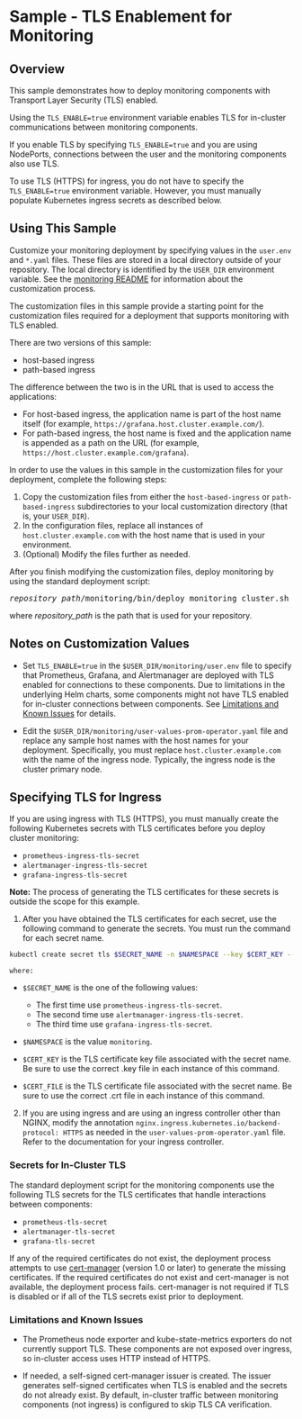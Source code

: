 # Sample - TLS Enablement for Monitoring

## Overview

This sample demonstrates how to deploy monitoring components with Transport Layer Security (TLS) enabled.

Using the `TLS_ENABLE=true` environment variable enables TLS for in-cluster
communications between monitoring components.

If you enable TLS by specifying `TLS_ENABLE=true` and you are using NodePorts,
connections between the user and the monitoring components also use TLS.

To use TLS (HTTPS) for ingress, you do not have to specify the
`TLS_ENABLE=true` environment variable. However, you must manually populate
Kubernetes ingress secrets as described below.

## Using This Sample

Customize your monitoring deployment by specifying values in the `user.env` and
`*.yaml` files. These files are stored in a local directory outside of your
repository. The local directory is identified by the `USER_DIR` environment variable. See the
[monitoring README](../../../monitoring/README.md#mon_custom) for information
about the customization process.

The customization files in this sample provide a starting point for the
customization files required for a deployment that supports monitoring with TLS enabled.

There are two versions of this sample:

- host-based ingress
- path-based ingress

The difference between the two is in the URL that is used to access the applications:

- For host-based ingress, the
application name is part of the host name itself (for example,
`https://grafana.host.cluster.example.com/`).
- For path-based ingress, the host name is fixed and the application name is appended as a path on the URL
(for example, `https://host.cluster.example.com/grafana`).

In order to use the values in this sample in the customization files for your deployment, complete the following steps:

1. Copy the customization files from either the `host-based-ingress`
or `path-based-ingress` subdirectories to your local customization directory (that is, your `USER_DIR`).
2. In the configuration files, replace all instances of `host.cluster.example.com` with the host name that is used in your environment.
3. (Optional) Modify the files further as needed.

After you finish modifying the customization files, deploy monitoring by using the standard deployment script:

<pre>
<i>repository_path</i>/monitoring/bin/deploy_monitoring_cluster.sh
</pre>
where *repository_path* is the path that is used for your repository.


## Notes on Customization Values

- Set `TLS_ENABLE=true` in the `$USER_DIR/monitoring/user.env` file to specify
that Prometheus, Grafana, and Alertmanager are deployed with TLS enabled for
connections to these components. Due to limitations in the underlying Helm
charts, some components might not have TLS enabled for in-cluster connections
between components. 
See [Limitations and Known Issues](#Limitations-and-Known-Issues) for
details.

- Edit the `$USER_DIR/monitoring/user-values-prom-operator.yaml` file and replace any
sample host names with the host names for your deployment. Specifically, you must
replace `host.cluster.example.com` with the name of the ingress node. Typically,
the ingress node is the cluster primary node.

## Specifying TLS for Ingress

If you are using ingress with TLS (HTTPS), you must manually create the following 
Kubernetes secrets with TLS certificates before you deploy cluster monitoring:

- `prometheus-ingress-tls-secret`
- `alertmanager-ingress-tls-secret`
- `grafana-ingress-tls-secret`

**Note:** The process of generating the TLS certificates for these secrets is outside the scope for this example.

1. After you have obtained the TLS certificates for each secret, use the following command to generate the secrets. You must run the command for each secret name.

```bash
kubectl create secret tls $SECRET_NAME -n $NAMESPACE --key $CERT_KEY --cert $CERT_FILE
```

    where:

- `$SECRET_NAME` is the one of the following values: 

  - The first time use `prometheus-ingress-tls-secret`.
  - The second time use `alertmanager-ingress-tls-secret`.
  - The third time use `grafana-ingress-tls-secret`.

- `$NAMESPACE` is the value `monitoring`.

- `$CERT_KEY` is the TLS certificate key file associated with the secret name. Be sure to use the correct .key file in each instance of this command.

- `$CERT_FILE` is the TLS certificate file associated with the secret name. Be sure to use the correct .crt file in each instance of this command.

2. If you are using ingress and are using an ingress controller other than NGINX, modify the
annotation `nginx.ingress.kubernetes.io/backend-protocol: HTTPS` as needed in
the `user-values-prom-operator.yaml` file. Refer to the documentation for
your ingress controller.


### Secrets for In-Cluster TLS

The standard deployment script for the monitoring components use the following TLS
secrets for the TLS certificates that handle interactions between components:

- `prometheus-tls-secret`
- `alertmanager-tls-secret`
- `grafana-tls-secret`

If any of the required certificates do not exist, the deployment process
attempts to use [cert-manager](https://cert-manager.io/) (version 1.0 or
later) to generate the missing certificates. If the required certificates
do not exist and cert-manager is not available, the deployment process fails.
cert-manager is not required if TLS is disabled or if all of the TLS secrets
exist prior to deployment.

### Limitations and Known Issues

- The Prometheus node exporter and kube-state-metrics exporters do not
currently support TLS. These components are not exposed over ingress, so
in-cluster access uses HTTP instead of HTTPS.

- If needed, a self-signed cert-manager issuer is created. The issuer  generates
self-signed certificates when TLS is enabled and the secrets do not already
exist. By default, in-cluster traffic between monitoring components
(not ingress) is configured to skip TLS CA verification.
